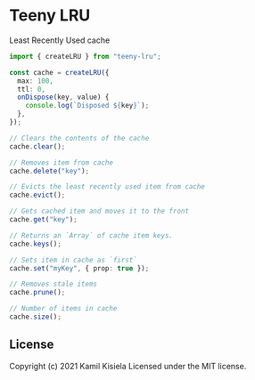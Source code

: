 # Teeny LRU

Least Recently Used cache

```typescript
import { createLRU } from "teeny-lru";

const cache = createLRU({
  max: 100,
  ttl: 0,
  onDispose(key, value) {
    console.log(`Disposed ${key}`);
  },
});

// Clears the contents of the cache
cache.clear();

// Removes item from cache
cache.delete("key");

// Evicts the least recently used item from cache
cache.evict();

// Gets cached item and moves it to the front
cache.get("key");

// Returns an `Array` of cache item keys.
cache.keys();

// Sets item in cache as `first`
cache.set("myKey", { prop: true });

// Removes stale items
cache.prune();

// Number of items in cache
cache.size();
```

## License

Copyright (c) 2021 Kamil Kisiela
Licensed under the MIT license.

